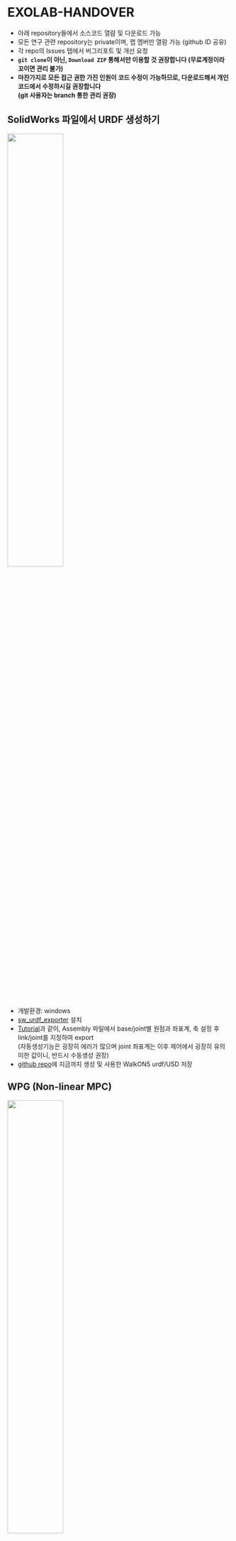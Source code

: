 # EXOLAB-HANDOVER

* 아래 repository들에서 소스코드 열람 및 다운로드 가능
* 모든 연구 관련 repository는 private이며, 랩 멤버만 열람 가능 (github ID 공유)
* 각 repo의 Issues 탭에서 버그리포트 및 개선 요청
* **```git clone```이 아닌, ```Download ZIP``` 통해서만 이용할 것 권장합니다 (무료계정이라 꼬이면 관리 불가)**
* **마찬가지로 모든 접근 권한 가진 인원이 코드 수정이 가능하므로, 다운로드해서 개인 코드에서 수정하시길 권장합니다**<br>
  **(git 사용자는 branch 통한 관리 권장)**

## SolidWorks 파일에서 URDF 생성하기

 <img src="data/figure/fig_URDF.png" width="50%">

* 개발환경: windows
* [sw_urdf_exporter](https://wiki.ros.org/sw_urdf_exporter) 설치
* [Tutorial](https://youtu.be/Id8zVHrQSlE?si=v0TO4Ew7JJsLUWSz)과 같이, Assembly 파일에서 base/joint별 원점과 좌표계, 축 설정 후 link/joint를 지정하여 export<br>
  (자동생성기능은 굉장히 에러가 많으며 joint 좌표계는 이후 제어에서 굉장히 유의미한 값이니, 반드시 수동생성 권장)
* [github repo](https://github.com/sbin-kaist/WALKON5-ASSETS)에 지금까지 생성 및 사용한 WalkON5 urdf/USD 저장

<!--
## Dynamics & Pinocchio
* 개발환경: ubuntu/mac
* [pinocchio library (rigid body dynamics solver)](https://github.com/stack-of-tasks/pinocchio) 기반 워크온 응용하기
* 학습 자료: [ETH Zurich Robot Dynamics Textbook](https://ethz.ch/content/dam/ethz/special-interest/mavt/robotics-n-intelligent-systems/rsl-dam/documents/RobotDynamics2017/RD_HS2017script.pdf), [Memmo 2020 summer school](https://memory-of-motion.github.io/summer-school/materials)
* [github repo](https://github.com/sbin-github/WALKON5_SingleGaitWPG_MPC) 내 README 참고
-->

## WPG (Non-linear MPC)

<img src="data/figure/fig_WPG.png" width="50%">

* 개발환경: ubuntu/mac
* [crocoddyl library (mpc solver)](https://github.com/loco-3d/crocoddyl) 기반 MPC를 사용한 stride-by-stride gait pattern generation
* [발표자료](https://rsckaist.sharepoint.com/:p:/s/RSCLab/EVG7Sl8Mp3JAkbJYEwYBgW4BaW19olpXVQM0K0w0xVxBMQ?e=RmCqWh) (연구실 teams 계정으로 접근 가능)
* [github repo](https://github.com/sbin-kaist/WALKON5-SingleGaitWPG-MPC) 내 README 참고
* *Possible future works:* 실시간 피드백 제어로의 확장, WalkON5 제어 응용, RL 응용
<!--* 학습 자료: pinocchio 및 MPC 관련 선행지식, [Memmo 2020 summer school](https://memory-of-motion.github.io/summer-school/materials)-->
  
## WalkON5 Isaac SIM

<img src="data/figure/fig_SIM.png" width="50%">

* 개발환경: ubuntu + NVIDIA 그래픽카드
* WalkON5 simulation platform
* [발표자료](https://rsckaist.sharepoint.com/:p:/s/RSCLab/EYnbRE4QcotIk8Je03JMZ_EBRT5CXE1I-xJF1KuB1XXX_g?e=wNZvNn) (연구실 teams 계정으로 접근 가능)
* [github repo](https://github.com/sbin-kaist/WALKON5-ISAACSIM) 내 README 참고
* *Possible future works:* 제어기 테스트, 비전 응용

## Parameter Adaptation (서현석 학생 졸업주제: 다차원 보조변수 최적화)

<img src="data/figure/fig_SHS.png" width="50%">

* 개발환경: ubuntu/mac/windows
* [서현석 학생 졸업논문 (CH 3 파트)](https://rsckaist.sharepoint.com/:b:/s/RSCLab/EcjUzsVXQWRCifrpdDTI4jQBIHhCOvGPYPCt-9JlK_tMRQ?e=kpeKx0) (연구실 teams 계정으로 접근 가능)
* [github repo](https://github.com/sbin-kaist/SHS-THESIS-OPT) 내 README 참고
* *Possible future works:* 피험자 추가 및 실적화 (진행되지 않았음)

## Deep Learning (Gait Phase & Mode Estimation)

<img src="data/figure/fig_Gait.png" width="50%">

* 개발환경: ubuntu/mac/windows
* [발표자료](https://rsckaist.sharepoint.com/:p:/s/RSCLab/EXVX33B7gThHlFooSdthjWYBimtZKX2jKAyLnqHtSebmpA?e=AUlIu6) (연구실 teams 계정으로 접근 가능)
* [github repo](https://github.com/sbin-kaist/DNN-GAIT-PHASE-MODE) 내 README 참고
* *Possible future works:* 피험자 추가 및 실적화 (진행되지 않았음)

## ETC.

* [**pMMG pneumatic sensor (MS5607) SPI library**](https://github.com/sbin-github/MS5607-SPI-master)


---
# (Eng.) EXOLAB-HANDOVER

* Source code can be viewed and downloaded from the repositories below.
* All related research repositories are private and can only be accessed by lab members (share your GitHub ID).
* Use the Issues tab in each repo to report bugs or request improvements.
* It is recommended to download using **```Download ZIP```** instead of **```git clone```** to avoid management issues with the free account.
* **Similarly, since all members with access can modify the code, it is recommended to download and make changes to your personal code.**
  **(For git users, branch management is recommended).**

## Generating URDF from SolidWorks Files

 <img src="data/figure/fig_URDF.png" width="50%">

* Development Environment: Windows
* Install [sw_urdf_exporter](https://wiki.ros.org/sw_urdf_exporter).
* As shown in the [Tutorial](https://youtu.be/Id8zVHrQSlE?si=v0TO4Ew7JJsLUWSz), export link/joint from Assembly files after setting the origin and coordinate system for each base/joint 
  (Manual creation is recommended due to errors in the auto-generation feature, as the joint coordinate system is significant for later control).
* The WalkON5 urdf/USD used so far are stored in [this GitHub repo](https://github.com/sbin-kaist/WALKON5-ASSETS).

<!--
## Dynamics & Pinocchio
* Development Environment: Ubuntu/Mac
* Applying the WalkON5 with the [pinocchio library (rigid body dynamics solver)](https://github.com/stack-of-tasks/pinocchio).
* Learning Materials: [ETH Zurich Robot Dynamics Textbook](https://ethz.ch/content/dam/ethz/special-interest/mavt/robotics-n-intelligent-systems/rsl-dam/documents/RobotDynamics2017/RD_HS2017script.pdf), [Memmo 2020 summer school](https://memory-of-motion.github.io/summer-school/materials).
* See the README in [this GitHub repo](https://github.com/sbin-github/WALKON5_SingleGaitWPG_MPC) for reference.
-->

## WPG (Non-linear MPC)

<img src="data/figure/fig_WPG.png" width="50%">

* Development Environment: Ubuntu/Mac
* Stride-by-stride gait pattern generation using the [crocoddyl library (MPC solver)](https://github.com/loco-3d/crocoddyl).
<!--* Learning Materials: Previous knowledge of Pinocchio and MPC, [Memmo 2020 summer school](https://memory-of-motion.github.io/summer-school/materials).-->
* [Presentation Material](https://rsckaist.sharepoint.com/:p:/s/RSCLab/EVG7Sl8Mp3JAkbJYEwYBgW4BaW19olpXVQM0K0w0xVxBMQ?e=RmCqWh) (accessible with lab's Teams account).
* Refer to the README in [this GitHub repo](https://github.com/sbin-kaist/WALKON5-SingleGaitWPG-MPC).
* *Possible future works:* Extension to real-time feedback control, application to WalkON5 control, and RL applications.
  
## WalkON5 Isaac SIM

<img src="data/figure/fig_SIM.png" width="50%">

* Development Environment: Ubuntu + NVIDIA Graphics Card
* WalkON5 simulation platform
* [Presentation Material](https://rsckaist.sharepoint.com/:p:/s/RSCLab/EYnbRE4QcotIk8Je03JMZ_EBRT5CXE1I-xJF1KuB1XXX_g?e=wNZvNn) (accessible with lab's Teams account).
* Refer to the README in [this GitHub repo](https://github.com/sbin-kaist/WALKON5-ISAACSIM).
* *Possible future works:* Controller testing, vision applications.

## Parameter Adaptation (Hyeonseok Seo's Graduation Topic: Multi-dimensional Assistive Variable Optimization)

<img src="data/figure/fig_SHS.png" width="50%">

* Development Environment: Ubuntu/Mac/Windows
* [Hyeonseok Seo's Master Thesis (Part CH 3)](https://rsckaist.sharepoint.com/:b:/s/RSCLab/EcjUzsVXQWRCifrpdDTI4jQBIHhCOvGPYPCt-9JlK_tMRQ?e=kpeKx0) (accessible with lab's teams account).
* Refer to the README in [this GitHub repo](https://github.com/sbin-kaist/SHS-THESIS-OPT).
* *Possible future works:* Additional subjects and actual optimization

## Deep Learning (Gait Phase & Mode Estimation)

![Gait Analysis](data/figure/fig_Gait.png)

* Development Environment: Ubuntu/Mac/Windows
* Presentation materials can be accessed with the lab's Teams account [here](https://rsckaist.sharepoint.com/:p:/s/RSCLab/EXVX33B7gThHlFooSdthjWYBimtZKX2jKAyLnqHtSebmpA?e=AUlIu6).
* Visit the [github repo](https://github.com/sbin-kaist/DNN-GAIT-PHASE-MODE) README for details.
* *Possible future works:* Additional participant recruitment and optimization (not yet implemented).

## ETC.

* [**pMMG pneumatic sensor (MS5607) SPI library**](https://github.com/sbin-github/MS5607-SPI-master)
